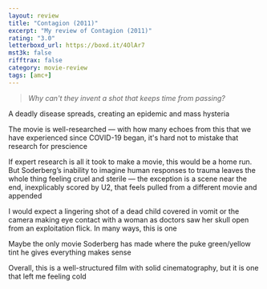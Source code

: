 ```yaml
---
layout: review
title: "Contagion (2011)"
excerpt: "My review of Contagion (2011)"
rating: "3.0"
letterboxd_url: https://boxd.it/4OlAr7
mst3k: false
rifftrax: false
category: movie-review
tags: [amc+]
---
```


<blockquote><i>Why can't they invent a shot that keeps time from passing?</i></blockquote>A deadly disease spreads, creating an epidemic and mass hysteria

The movie is well-researched — with how many echoes from this that we have experienced since COVID-19 began, it's hard not to mistake that research for prescience

If expert research is all it took to make a movie, this would be a home run. But Soderberg’s inability to imagine human responses to trauma leaves the whole thing feeling cruel and sterile — the exception is a scene near the end, inexplicably scored by U2, that feels pulled from a different movie and appended

I would expect a lingering shot of a dead child covered in vomit or the camera making eye contact with a woman as doctors saw her skull open from an exploitation flick. In many ways, this is one

Maybe the only movie Soderberg has made where the puke green/yellow tint he gives everything makes sense

Overall, this is a well-structured film with solid cinematography, but it is one that left me feeling cold
